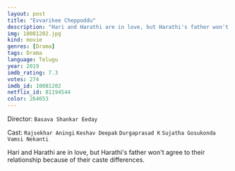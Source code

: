 ```yaml
---
layout: post
title: "Evvarikee Cheppoddu"
description: "Hari and Harathi are in love, but Harathi's father won't agree to their relationship because of their caste differences..."
img: 10081202.jpg
kind: movie
genres: [Drama]
tags: Drama 
language: Telugu
year: 2019
imdb_rating: 7.3
votes: 274
imdb_id: 10081202
netflix_id: 81194544
color: 264653
---
```

Director: `Basava Shankar Eeday`  

Cast: `Rajsekhar Aningi` `Keshav Deepak` `Durgaprasad K` `Sujatha Gosukonda` `Vamsi Nekanti` 

Hari and Harathi are in love, but Harathi's father won't agree to their relationship because of their caste differences.